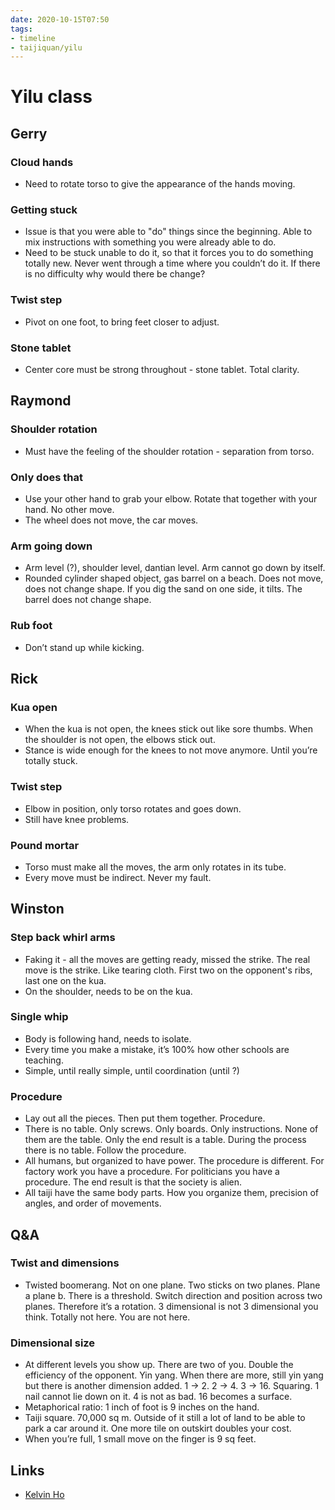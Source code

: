```yaml
---
date: 2020-10-15T07:50
tags:
- timeline
- taijiquan/yilu
---
```


# Yilu class

## Gerry
### Cloud hands
* Need to rotate torso to give the appearance of the hands moving.
### Getting stuck
* Issue is that you were able to "do" things since the beginning.  Able to mix instructions with something you were already able to do.
* Need to be stuck unable to do it, so that it forces you to do something totally new.  Never went through a time where you couldn’t do it.  If there is no difficulty why would there be change?
### Twist step
* Pivot on one foot, to bring feet closer to adjust.
### Stone tablet
* Center core must be strong throughout - stone tablet.  Total clarity.

## Raymond
### Shoulder rotation
* Must have the feeling of the shoulder rotation - separation from torso.
### Only does that
* Use your other hand to grab your elbow.  Rotate that together with your hand.  No other move.
* The wheel does not move, the car moves.
### Arm going down
* Arm level (?), shoulder level, dantian level.  Arm cannot go down by itself.
* Rounded cylinder shaped object, gas barrel on a beach.  Does not move, does not change shape.  If you dig the sand on one side, it tilts.  The barrel does not change shape.
### Rub foot
* Don’t stand up while kicking.

## Rick
### Kua open
* When the kua is not open, the knees stick out like sore thumbs.  When the shoulder is not open, the elbows stick out.
* Stance is wide enough for the knees to not move anymore.  Until you’re totally stuck.
### Twist step
* Elbow in position, only torso rotates and goes down.
* Still have knee problems.
### Pound mortar
* Torso must make all the moves, the arm only rotates in its tube.
* Every move must be indirect.  Never my fault.

## Winston
### Step back whirl arms
* Faking it - all the moves are getting ready, missed the strike.  The real move is the strike.  Like tearing cloth.  First two on the opponent's ribs, last one on the kua.
* On the shoulder, needs to be on the kua.
### Single whip
* Body is following hand, needs to isolate.
* Every time you make a mistake, it’s 100% how other schools are teaching.
* Simple, until really simple, until coordination (until ?)
### Procedure
* Lay out all the pieces.  Then put them together.  Procedure.
* There is no table.  Only screws.  Only boards.  Only instructions.  None of them are the table.  Only the end result is a table.  During the process there is no table.  Follow the procedure.
* All humans, but organized to have power.  The procedure is different.  For factory work you have a procedure.  For politicians you have a procedure.  The end result is that the society is alien.
* All taiji have the same body parts.  How you organize them, precision of angles, and order of movements.

## Q&A
### Twist and dimensions
* Twisted boomerang.  Not on one plane.  Two sticks on two planes.  Plane a plane b.  There is a threshold.  Switch direction and position across two planes.  Therefore it’s a rotation.  3 dimensional is not 3 dimensional you think.  Totally not here.  You are not here.
### Dimensional size
* At different levels you show up.  There are two of you.  Double the efficiency of the opponent.  Yin yang.  When there are more, still yin yang but there is another dimension added.  1 -> 2.  2 -> 4.  3 -> 16.  Squaring.  1 nail cannot lie down on it.  4 is not as bad.  16 becomes a surface.
* Metaphorical ratio: 1 inch of foot is 9 inches on the hand.
* Taiji square. 70,000 sq m.  Outside of it still a lot of land to be able to park a car around it.  One more tile on outskirt doubles your cost.
* When you’re full, 1 small move on the finger is 9 sq feet.

## Links
* [Kelvin Ho](http://practicalmethod.com/2020/10/master-chen-zhonghuas-online-lesson-on-oct-15-2020-kelvin-ho/)
